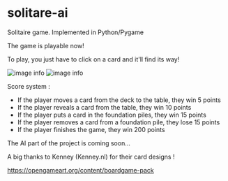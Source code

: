 # solitare-ai
Solitaire game. Implemented in Python/Pygame

The game is playable now!

To play, you just have to click on a card and it'll find its way!

![image info](images/image1.png)
![image info](images/image2.png)

Score system : 
- If the player moves a card from the deck to the table, they win 5 points 
- If the player reveals a card from the table, they win 10 points 
- If the player puts a card in the foundation piles, they win 15 points 
- If the player removes a card from a foundation pile, they lose 15 points
- If the player finishes the game, they win 200 points

The AI part of the project is coming soon...

A big thanks to Kenney (Kenney.nl) for their card designs !

https://opengameart.org/content/boardgame-pack

